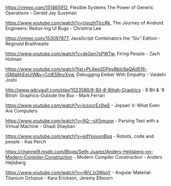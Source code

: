 https://vimeo.com/151465912, Flexible Systems The Power of Generic Operations - Gerald Jay Sussman 

https://www.youtube.com/watch?v=UsuzhTlccRk, The Journey of Android Engineers: Redux-ing UI Bugs - Christina Lee

https://vimeo.com/153097877, JavaScript Combinators the “Six” Edition - Reginald Braithwaite

https://www.youtube.com/watch?v=dxGen7sPWTw, Firing People - Zach Holman

https://www.youtube.com/watch?list=PL4eq2DPpyBblc8aQAd516-jGMdAhEeUiW&v=CctE59nvXyw, Debugging Ember With Empathy - Vaidehi Joshi

http://www.gdcvault.com/play/1023586/8-Bit-8-Bitish-Graphics - 8 Bit & '8 Bitish' Graphics-Outside the Box - Mark Ferrari

https://www.youtube.com/watch?v=IcsocrEz9wE - Jepsen V: What Even Are Computers

https://www.youtube.com/watch?v=9Q--oX5muxw - Parsing Text with a Virtual Machine - Ghadi Shayban

https://www.youtube.com/watch?v=edYnouynBxg - Robots, code and people - Kas Perch

https://channel9.msdn.com/Blogs/Seth-Juarez/Anders-Hejlsberg-on-Modern-Compiler-Construction - Modern Compiler Construction - Anders Hejlsberg

https://www.youtube.com/watch?v=rRiV_b3WsoY - Angular Material: Titanium Octopus - Kara Erickson, Jeremy Elbourn
